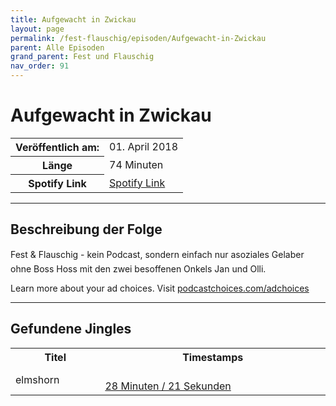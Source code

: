 ```yaml
---
title: Aufgewacht in Zwickau
layout: page
permalink: /fest-flauschig/episoden/Aufgewacht-in-Zwickau
parent: Alle Episoden
grand_parent: Fest und Flauschig
nav_order: 91
---
```


# Aufgewacht in Zwickau
<table class="resp-table dcf-table dcf-table-responsive dcf-table-bordered dcf-table-striped dcf-w-100%">
                    <tbody>
                        <tr>
                            <th scope="row">Veröffentlich am:</th>
                            <td data-label="Veröffentlich am:">01. April 2018</td>
                        </tr>
                        <tr>
                            <th scope="row">Länge </th>
                            <td data-label="Länge ">74 Minuten</td>
                        </tr><tr>
                                <th scope="row">Spotify Link</th>
                                <td data-label="Spotify Link"><a href="https://open.spotify.com/episode/6ioiI8Ue8se824jLJhnZS7">Spotify Link</a></td>
                            </tr></tbody>
                </table>

***

## Beschreibung der Folge

<div>
Fest &amp; Flauschig - kein Podcast, sondern einfach nur asoziales Gelaber ohne Boss Hoss mit den zwei besoffenen Onkels Jan und Olli.<p> </p><p>Learn more about your ad choices. Visit <a href="https://podcastchoices.com/adchoices">podcastchoices.com/adchoices</a></p>  
</div>

***

## Gefundene Jingles

<table style="display: table;">
                                    <tr>
                                        <th class="tableColumnTitle">Titel</th>
                                        <th class="tableColumnTimestamps">Timestamps</th>
                                    </tr>
                                    <tr>
                                <td markdown="span"  class="tableColumnTitle">elmshorn</td>
                                <td markdown="span" class="tableColumnTimestamps">
                                <br>
                                <a href="https://open.spotify.com/episode/6ioiI8Ue8se824jLJhnZS7?t=1701">
                                28 Minuten / 21 Sekunden</a>
                                </td></tr></table>